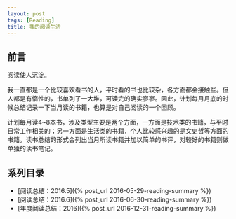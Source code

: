 ```yaml
---
layout: post
tags: [Reading]
title: 我的阅读生活
---
```


## 前言

阅读使人沉淀。

我一直都是一个比较喜欢看书的人，平时看的书也比较杂，各方面都会接触些。但人都是有惰性的，书单列了一大堆，可读完的确实寥寥。因此，计划每月月底的时候总结记录一下当月读的书籍，也算是对自己阅读的一个回顾。

计划每月读4~8本书，涉及类型主要是两个方面，一方面是技术类的书籍，与平时日常工作相关的；另一方面是生活类的书籍，个人比较感兴趣的是文史哲等方面的书籍。读书总结的形式会列出当月所读书籍并加以简单的书评，对较好的书籍则做单独的读书笔记。


## 系列目录

+ [阅读总结：2016.5]({% post_url 2016-05-29-reading-summary %})
+ [阅读总结：2016.6]({% post_url 2016-06-30-reading-summary %})
+ [年度阅读总结：2016]({% post_url 2016-12-31-reading-summary %})
